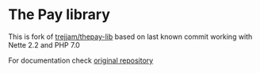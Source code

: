 The Pay library
===============

This is fork of [trejjam/thepay-lib](https://github.com/Trejjam/ThePay-lib) based on last known commit working with Nette 2.2 and PHP 7.0 

For documentation check [original repository](https://github.com/Trejjam/ThePay-lib)